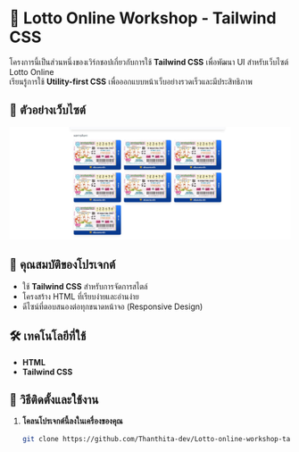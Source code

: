 # 🎨 Lotto Online Workshop - Tailwind CSS

โครงการนี้เป็นส่วนหนึ่งของเวิร์กชอปเกี่ยวกับการใช้ **Tailwind CSS** เพื่อพัฒนา UI สำหรับเว็บไซต์ Lotto Online  
เรียนรู้การใช้ **Utility-first CSS** เพื่อออกแบบหน้าเว็บอย่างรวดเร็วและมีประสิทธิภาพ  

## 📸 ตัวอย่างเว็บไซต์
![ตัวอย่างเว็บไซต์](c2564883-b2b0-4fe1-a921-31ce541c1772.jpg)

## 🚀 คุณสมบัติของโปรเจกต์
- ใช้ **Tailwind CSS** สำหรับการจัดการสไตล์  
- โครงสร้าง HTML ที่เรียบง่ายและอ่านง่าย  
- ดีไซน์ที่ตอบสนองต่อทุกขนาดหน้าจอ (Responsive Design)  

## 🛠️ เทคโนโลยีที่ใช้
- **HTML**  
- **Tailwind CSS**   

## 📌 วิธีติดตั้งและใช้งาน
1. **โคลนโปรเจกต์นี้ลงในเครื่องของคุณ**
   ```sh
   git clone https://github.com/Thanthita-dev/Lotto-online-workshop-tailwind1.git
